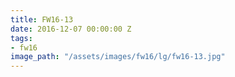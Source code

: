 ```yaml
---
title: FW16-13
date: 2016-12-07 00:00:00 Z
tags:
- fw16
image_path: "/assets/images/fw16/lg/fw16-13.jpg"
---
```


